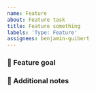 ```yaml
---
name: Feature
about: Feature task
title: Feature something
labels: 'Type: Feature'
assignees: benjamin-guibert
---
```


### :dart: Feature goal

### :memo: Additional notes
